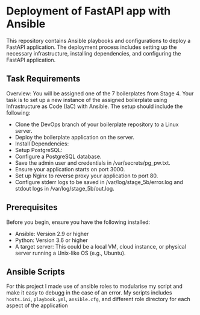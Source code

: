 # Deployment of FastAPI app with Ansible

This repository contains Ansible playbooks and configurations to deploy a FastAPI application. The deployment process includes setting up the necessary infrastructure, installing dependencies, and configuring the FastAPI application.


## Task Requirements
Overview: You will be assigned one of the 7 boilerplates from Stage 4. Your task is to set up a new instance of the assigned boilerplate using Infrastructure as Code (IaC) with Ansible. The setup should include the following:
- Clone the DevOps branch of your boilerplate repository to a Linux server.
- Deploy the boilerplate application on the server.
- Install Dependencies:
- Setup PostgreSQL:
- Configure a PostgreSQL database.
- Save the admin user and credentials in /var/secrets/pg_pw.txt.
- Ensure your application starts on port 3000.
- Set up Nginx to reverse proxy your application to port 80.
- Configure stderr logs to be saved in /var/log/stage_5b/error.log and stdout logs in /var/log/stage_5b/out.log.


## Prerequisites
Before you begin, ensure you have the following installed:
- Ansible: Version 2.9 or higher
- Python: Version 3.6 or higher
- A target server: This could be a local VM, cloud instance, or physical server running a Unix-like OS (e.g., Ubuntu).


## Ansible Scripts
For this project I made use of ansible roles to modularise my script and make it easy to debugg in the case of an error. My scripts includes `hosts.ini`, `playbook.yml`, `ansible.cfg`, and different role directory for each aspect of the application

